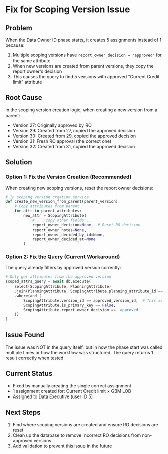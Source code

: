 # Fix for Scoping Version Issue

## Problem
When the Data Owner ID phase starts, it creates 5 assignments instead of 1 because:
1. Multiple scoping versions have `report_owner_decision = 'approved'` for the same attribute
2. When new versions are created from parent versions, they copy the report owner's decision
3. This causes the query to find 5 versions with approved "Current Credit limit" attribute

## Root Cause
In the scoping version creation logic, when creating a new version from a parent:
- Version 27: Originally approved by RO
- Version 29: Created from 27, copied the approved decision  
- Version 30: Created from 29, copied the approved decision
- Version 31: Fresh RO approval (the correct one)
- Version 32: Created from 31, copied the approved decision

## Solution

### Option 1: Fix the Version Creation (Recommended)
When creating new scoping versions, reset the report owner decisions:

```python
# In scoping version creation service
def create_new_version_from_parent(parent_version):
    # Copy attributes from parent
    for attr in parent_attributes:
        new_attr = ScopingAttribute(
            # ... copy other fields ...
            report_owner_decision=None,  # Reset RO decision
            report_owner_notes=None,
            report_owner_decided_by_id=None,
            report_owner_decided_at=None
        )
```

### Option 2: Fix the Query (Current Workaround)
The query already filters by approved version correctly:
```python
# Only get attributes from the approved version
scoped_attrs_query = await db.execute(
    select(ScopingAttribute, PlanningAttribute)
    .join(PlanningAttribute, ScopingAttribute.planning_attribute_id == PlanningAttribute.id)
    .where(and_(
        ScopingAttribute.version_id == approved_version_id,  # This is correct
        ScopingAttribute.is_primary_key == False,
        ScopingAttribute.report_owner_decision == 'approved'
    ))
)
```

## Issue Found
The issue was NOT in the query itself, but in how the phase start was called multiple times or how the workflow was structured. The query returns 1 result correctly when tested.

## Current Status
- Fixed by manually creating the single correct assignment
- 1 assignment created for: Current Credit limit × GBM LOB
- Assigned to Data Executive (user ID 5)

## Next Steps
1. Find where scoping versions are created and ensure RO decisions are reset
2. Clean up the database to remove incorrect RO decisions from non-approved versions
3. Add validation to prevent this issue in the future